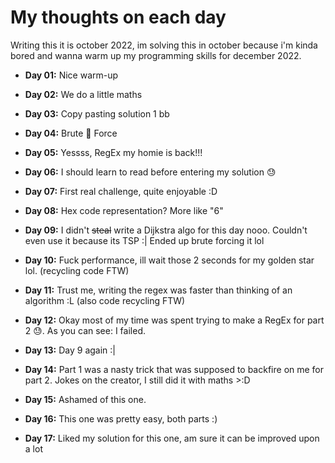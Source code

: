 # My thoughts on each day

Writing this it is october 2022, im solving this in october because i'm kinda bored and wanna warm up my programming skills for december 2022.

- **Day 01:** Nice warm-up

- **Day 02:** We do a little maths

- **Day 03:** Copy pasting solution 1 bb

- **Day 04:** Brute 👏 Force

- **Day 05:** Yessss, RegEx my homie is back!!!

- **Day 06:** I should learn to read before entering my solution 😓

- **Day 07:** First real challenge, quite enjoyable :D

- **Day 08:** Hex code representation? More like "6"

- **Day 09:** I didn't ~~steal~~ write a Dijkstra algo for this day nooo. Couldn't even use it because its TSP :|  Ended up brute forcing it lol

- **Day 10:** Fuck performance, ill wait those 2 seconds for my golden star lol. (recycling code FTW)

- **Day 11:** Trust me, writing the regex was faster than thinking of an algorithm :L (also code recycling FTW)

- **Day 12:** Okay most of my time was spent trying to make a RegEx for part 2 😓. As you can see: I failed.

- **Day 13:** Day 9 again :|

- **Day 14:** Part 1 was a nasty trick that was supposed to backfire on me for part 2. Jokes on the creator, I still did it with maths >:D

- **Day 15:** Ashamed of this one.

- **Day 16:** This one was pretty easy, both parts :)

- **Day 17:** Liked my solution for this one, am sure it can be improved upon a lot